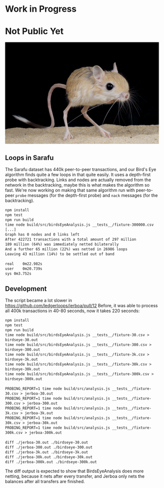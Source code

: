 # Work in Progress
# Not Public Yet

![jerboa](./jerboa.jpg)

## Loops in Sarafu
The Sarafu dataset has 440k peer-to-peer transactions, and our Bird's Eye algorithm finds quite a few loops in that quite easily.
It uses a depth-first probe with backtracking. Links and nodes are actually removed from the network in the backtracking, maybe this is
what makes the algorithm so fast.
We're now working on making that same algorithm run with peer-to-peer `probe` messages (for the depth-first probe) and `nack` messages (for the backtracking).

```
npm install
npm test
npm run build
time node build/src/birdsEyeAnalysis.js __tests__/fixture-300000.csv
[...]
Graph has 0 nodes and 0 links left
After 422721 transactions with a total amount of 297 million
189 million (64%) was immediately netted bilaterally
And a further 65 million (22%) was netted in 26986 loops
Leaving 43 million (14%) to be settled out of band

real	0m22.982s
user	0m20.739s
sys	0m3.752s
```

## Development
The script became a lot slower in https://github.com/ledgerloops/jerboa/pull/12
Before, it was able to process all 400k transactions in 40-80 seconds,
now it takes 220 seconds:

```
npm install
npm test
npm run build
time node build/src/birdsEyeAnalysis.js __tests__/fixture-30.csv > birdseye-30.out
time node build/src/birdsEyeAnalysis.js __tests__/fixture-300.csv > birdseye-300.out
time node build/src/birdsEyeAnalysis.js __tests__/fixture-3k.csv > birdseye-3k.out
time node build/src/birdsEyeAnalysis.js __tests__/fixture-30k.csv > birdseye-30k.out
time node build/src/birdsEyeAnalysis.js __tests__/fixture-300k.csv > birdseye-300k.out

PROBING_REPORT=1 time node build/src/analysis.js __tests__/fixture-30.csv > jerboa-30.out
PROBING_REPORT=1 time node build/src/analysis.js __tests__/fixture-300.csv > jerboa-300.out
PROBING_REPORT=1 time node build/src/analysis.js __tests__/fixture-3k.csv > jerboa-3k.out
PROBING_REPORT=1 time node build/src/analysis.js __tests__/fixture-30k.csv > jerboa-30k.out
PROBING_REPORT=1 time node build/src/analysis.js __tests__/fixture-300k.csv > jerboa-300k.out

diff ./jerboa-30.out ./birdseye-30.out
diff ./jerboa-300.out ./birdseye-300.out
diff ./jerboa-3k.out ./birdseye-3k.out
diff ./jerboa-30k.out ./birdseye-30k.out
diff ./jerboa-300k.out ./birdseye-300k.out
```

The diff output is expected to show that BirdsEyeAnalysis does more netting, because it nets after every transfer, and Jerboa only nets the balances after all transfers are finished.
